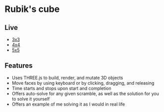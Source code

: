# Rubik's cube

## Live
* [3x3][3x3]
* [4x4][4x4]
* [5x5][5x5]

[3x3]: http://scott-mck.github.io/rubiks_cube/
[4x4]: http://scott-mck.github.io/rubiks_cube/4x4.html
[5x5]: http://scott-mck.github.io/rubiks_cube/5x5.html

## Features
* Uses THREE.js to build, render, and mutate 3D objects
* Move faces by using keyboard or by clicking, dragging, and releasing
* Time starts and stops upon start and completion
* Offers auto-solve for any given scramble, as well as the solution for you
to solve it yourself
* Offers an example of me solving it as I would in real life
